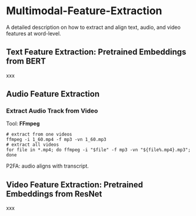 # Multimodal-Feature-Extraction
A detailed description on how to extract and align text, audio, and video features at word-level.

## Text Feature Extraction: Pretrained Embeddings from BERT
xxx

## Audio Feature Extraction
### Extract Audio Track from Video
Tool: **FFmpeg**
```
# extract from one videos
ffmpeg -i 1_60.mp4 -f mp3 -vn 1_60.mp3
# extract all videos
for file in *.mp4; do ffmpeg -i "$file" -f mp3 -vn "${file%.mp4}.mp3"; done  
```

P2FA: audio aligns with transcript.

## Video Feature Extraction: Pretrained Embeddings from ResNet
xxx

